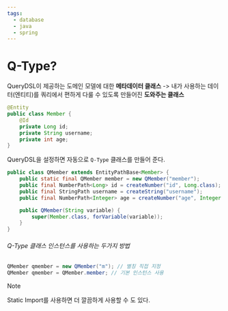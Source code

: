 ```yaml
---
tags:
  - database
  - java
  - spring
---
```

# Q-Type?
QueryDSL이 제공하는 도메인 모델에 대한 **메타데이터 클래스**
-> 내가 사용하는 데이터(엔티티)를 쿼리에서 편하게 다룰 수 있도록 만들어진 **도와주는 클래스**

```java title="Memebr"
@Entity
public class Member {
    @Id
    private Long id;
    private String username;
    private int age;
}
```

QueryDSL을 설정하면 자동으로 `Q-Type` 클래스를 만들어 준다.
```java title="QMember"
public class QMember extends EntityPathBase<Member> {
    public static final QMember member = new QMember("member");
    public final NumberPath<Long> id = createNumber("id", Long.class);
    public final StringPath username = createString("username");
    public final NumberPath<Integer> age = createNumber("age", Integer.class);

    public QMember(String variable) {
        super(Member.class, forVariable(variable));
    }
}
```

###### Q-Type 클래스 인스턴스를 사용하는 두가지 방법
```java
QMember qmember = new QMember("m"); // 별칭 직접 지정
QMember qmember = QMember.member; // 기본 인스턴스 사용
```

> [!note]
> Static Import를 사용하면 더 깔끔하게 사용할 수 도 있다.


